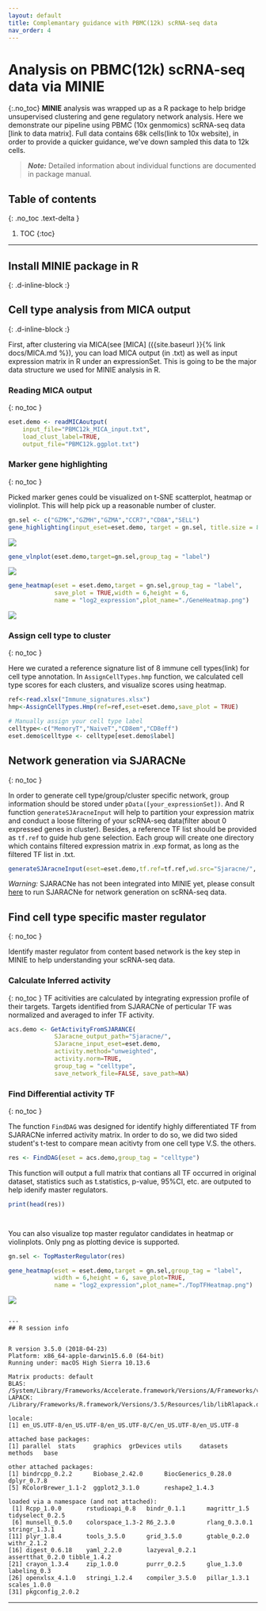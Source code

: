 ```yaml
---
layout: default
title: Complemantary guidance with PBMC(12k) scRNA-seq data
nav_order: 4
---
```


# Analysis on PBMC(12k) scRNA-seq data via MINIE
{:.no_toc}
**MINIE** analysis was wrapped up as a R package to help bridge unsupervised clustering and gene regulatory network analysis. Here we demonstrate our pipeline using PBMC (10x genmomics) scRNA-seq data [link to data matrix]. Full data contains 68k cells(link to 10x website), in order to provide a quicker guidance, we've down sampled this data to 12k cells. 

> **_Note:_** Detailed information about individual functions are documented in package manual.

## Table of contents
{: .no_toc .text-delta }

1. TOC
{:toc}

---
## Install MINIE package in R
{: .d-inline-block :}

## Cell type analysis from MICA output
{: .d-inline-block :}

First, after clustering via MICA(see [MICA] ({{site.baseurl }}{% link docs/MICA.md %}), you can load MICA output (in .txt) as well as input expression matrix in R under an expressionSet. This is going to be the major data structure we used for MINIE analysis in R.

### Reading MICA output
{: no_toc }

```R
eset.demo <- readMICAoutput( 
	input_file="PBMC12k_MICA_input.txt",
	load_clust_label=TRUE, 
	output_file="PBMC12k.ggplot.txt")
```


### Marker gene highlighting
{: no_toc }

Picked marker genes could be visualized on t-SNE scatterplot, heatmap or violinplot. This will help pick up a reasonable number of cluster.

```R
gn.sel <- c("GZMK","GZMH","GZMA","CCR7","CD8A","SELL")
gene_highlighting(input_eset=eset.demo, target = gn.sel, title.size = 8)
```

![](https://guides.github.com/activities/hello-world/branching.png)


```R
gene_vlnplot(eset.demo,target=gn.sel,group_tag = "label")
```


![](https://guides.github.com/activities/hello-world/branching.png)


```R
gene_heatmap(eset = eset.demo,target = gn.sel,group_tag = "label",
			 save_plot = TRUE,width = 6,height = 6,
             name = "log2_expression",plot_name="./GeneHeatmap.png")
```

![](https://guides.github.com/activities/hello-world/branching.png)


### Assign cell type to cluster
{: no_toc }

Here we curated a reference signature list of 8 immune cell types(link) for cell type annotation. In `AssignCellTypes.hmp` function, we calculated cell type scores for each clusters, and visualize scores using heatmap. 

```R
ref<-read.xlsx("Immune_signatures.xlsx")
hmp<-AssignCellTypes.Hmp(ref=ref,eset=eset.demo,save_plot = TRUE)

# Manually assign your cell type label
celltype<-c("MemoryT","NaiveT","CD8em","CD8eff")
eset.demo$celltype <- celltype[eset.demo$label]
```

## Network generation via SJARACNe
{: no_toc }

In order to generate cell type/group/cluster specific network, group information should be stored under `pData([your_expressionSet])`. And R function `generateSJAracneInput` will help to partition your expression matrix and conduct a loose filtering of your scRNA-seq data(filter about 0 expressed genes in cluster). Besides, a reference TF list should be provided as `tf.ref` to guide hub gene selection. Each group will create one directory which contains filtered expression matrix in .exp format, as long as the filtered TF list in .txt. 

```R
generateSJAracneInput(eset=eset.demo,tf.ref=tf.ref,wd.src="Sjaracne/", group_tag="celltype")
```
_Warning:_ SJARACNe has not been integrated into MINIE yet, please consult [here](https://github.com/jyyulab/SJARACNe) to run SJARACNe for network generation on scRNA-seq data.


## Find cell type specific master regulator 
{: no_toc }

Identify master regulator from content based network is the key step in MINIE to help understanding your scRNA-seq data.  


### Calculate Inferred activity
{: no_toc }
TF acitivities are calculated by integrating expression profile of their targets. Targets identified from SJARACNe of perticular TF was normalized and averaged to infer TF activity.

```R
acs.demo <- GetActivityFromSJARANCE(
			 SJaracne_output_path="Sjaracne/",
			 SJaracne_input_eset=eset.demo,
			 activity.method="unweighted", 
			 activity.norm=TRUE, 
			 group_tag = "celltype",
			 save_network_file=FALSE, save_path=NA)
```


### Find Differential activity TF
{: no_toc }

The function `FindDAG` was designed for identify highly differentiated TF from SJARACNe inferred activity matrix. In order to do so, we did two sided student's t-test to compare mean acitivty from one cell type V.S. the others. 

```R
res <- FindDAG(eset = acs.demo,group_tag = "celltype")

```
This function will output a full matrix that contians all TF occurred in original dataset, statistics such as t.statistics, p-value, 95%CI, etc. are outputed to help idenify master regulators. 

```R
print(head(res))




```

You can also visualize top master regulator candidates in heatmap or violinplots. Only png as plotting device is supported.

```R
gn.sel <- TopMasterRegulator(res)

gene_heatmap(eset = eset.demo,target = gn.sel,group_tag = "label",
			 width = 6,height = 6, save_plot=TRUE,
             name = "log2_expression",plot_name="./TopTFHeatmap.png")
```

![](https://guides.github.com/activities/hello-world/branching.png)

```

---
## R session info


R version 3.5.0 (2018-04-23)
Platform: x86_64-apple-darwin15.6.0 (64-bit)
Running under: macOS High Sierra 10.13.6

Matrix products: default
BLAS: /System/Library/Frameworks/Accelerate.framework/Versions/A/Frameworks/vecLib.framework/Versions/A/libBLAS.dylib
LAPACK: /Library/Frameworks/R.framework/Versions/3.5/Resources/lib/libRlapack.dylib

locale:
[1] en_US.UTF-8/en_US.UTF-8/en_US.UTF-8/C/en_US.UTF-8/en_US.UTF-8

attached base packages:
[1] parallel  stats     graphics  grDevices utils     datasets  methods   base     

other attached packages:
[1] bindrcpp_0.2.2      Biobase_2.42.0      BiocGenerics_0.28.0 dplyr_0.7.8        
[5] RColorBrewer_1.1-2  ggplot2_3.1.0       reshape2_1.4.3     

loaded via a namespace (and not attached):
 [1] Rcpp_1.0.0       rstudioapi_0.8   bindr_0.1.1      magrittr_1.5     tidyselect_0.2.5
 [6] munsell_0.5.0    colorspace_1.3-2 R6_2.3.0         rlang_0.3.0.1    stringr_1.3.1   
[11] plyr_1.8.4       tools_3.5.0      grid_3.5.0       gtable_0.2.0     withr_2.1.2     
[16] digest_0.6.18    yaml_2.2.0       lazyeval_0.2.1   assertthat_0.2.0 tibble_1.4.2    
[21] crayon_1.3.4     zip_1.0.0        purrr_0.2.5      glue_1.3.0       labeling_0.3    
[26] openxlsx_4.1.0   stringi_1.2.4    compiler_3.5.0   pillar_1.3.1     scales_1.0.0    
[31] pkgconfig_2.0.2 
```
---
